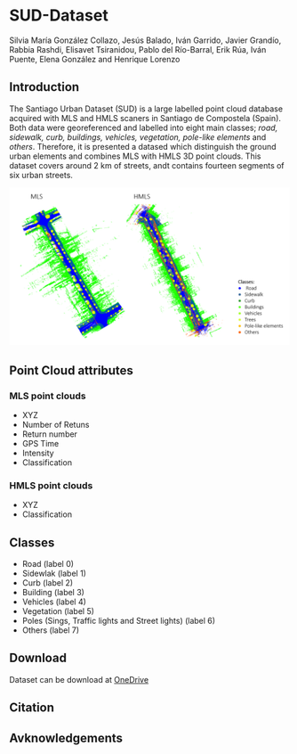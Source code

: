 # SUD-Dataset
Silvia María González Collazo, Jesús Balado, Iván Garrido, Javier Grandío, Rabbia Rashdi, Elisavet Tsiranidou, Pablo del Río-Barral, Erik Rúa, Iván Puente, Elena González and Henrique Lorenzo
## Introduction
The Santiago Urban Dataset (SUD) is a large labelled point cloud database acquired with MLS and HMLS scaners in Santiago de Compostela (Spain). Both data were georeferenced and labelled into eight main classes; *road, sidewalk, curb, buildings, vehicles, vegetation, pole-like elements* and *others*. Therefore, it is presented a datased which distinguish the ground urban elements and combines MLS with HMLS 3D point clouds.
This dataset covers around 2 km of streets, andt contains fourteen segments of six urban streets.

![Esto es una imagen](Image_1.png)
## Point Cloud attributes
### MLS point clouds
- XYZ
- Number of Retuns
- Return number
- GPS Time
- Intensity
- Classification

### HMLS point clouds
- XYZ
- Classification

## Classes
- Road (label 0)
- Sidewlak (label 1)
- Curb (label 2)
- Building (label 3)
- Vehicles (label 4)
- Vegetation (label 5)
- Poles (Sings, Traffic lights and Street lights) (label 6)
- Others (label 7)

## Download
Dataset can be download at [OneDrive](https://universidadevigo-my.sharepoint.com/:f:/g/personal/silvgonzalez_uvigo_gal/Em0OZC-FmxtBgrXdZgxGrewBdVgkexzcJ-SDFIYJSMRK5A?e=mZMWnZ)
## Citation

## Avknowledgements
